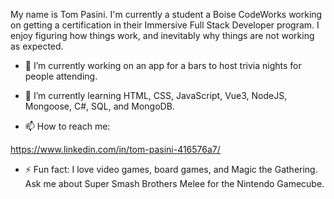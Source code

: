 
My name is Tom Pasini. I'm currently a student a Boise CodeWorks working on getting a certification in their Immersive Full Stack Developer program. I enjoy figuring how things work, and inevitably why things are not working as expected.



- 🔭 I’m currently working on an app for a bars to host trivia nights for people attending.

- 🌱 I’m currently learning HTML, CSS, JavaScript, Vue3, NodeJS, Mongoose, C#, SQL, and MongoDB.

- 📫 How to reach me:

https://www.linkedin.com/in/tom-pasini-416576a7/

- ⚡ Fun fact:
I love video games, board games, and Magic the Gathering. Ask me about Super Smash Brothers Melee for the Nintendo Gamecube.

<!--
**tompasini/tompasini** is a ✨ _special_ ✨ repository because its `README.md` (this file) appears on your GitHub profile.

Here are some ideas to get you started:

- 🔭 I’m currently working on ...
- 🌱 I’m currently learning ...
- 👯 I’m looking to collaborate on ...
- 🤔 I’m looking for help with ...
- 💬 Ask me about ...
- 📫 How to reach me: ...
- 😄 Pronouns: ...
- ⚡ Fun fact: ...
-->
